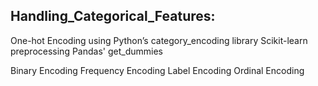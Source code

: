 ## Handling_Categorical_Features:
One-hot Encoding using
Python’s category_encoding library
Scikit-learn preprocessing
Pandas' get_dummies

Binary Encoding
Frequency Encoding
Label Encoding
Ordinal Encoding
 



